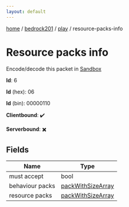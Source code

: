 ```yaml
---
layout: default
---
```


[home](/)  /  [bedrock201](/protocol/bedrock201)  /  [play](/protocol/bedrock201/play)  /  resource-packs-info

# Resource packs info

Encode/decode this packet in [Sandbox](../../../sandbox/bedrock201#play.resource_packs_info)

**Id**: 6

**Id** (hex): 06

**Id** (bin): 00000110

**Clientbound**: ✔️

**Serverbound**: ✖️

## Fields

Name | Type
---|---
must accept | bool
behaviour packs | [packWithSizeArray](/protocol/bedrock201/arrays)
resource packs | [packWithSizeArray](/protocol/bedrock201/arrays)

